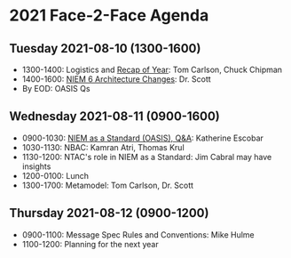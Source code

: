 # 2021 Face-2-Face Agenda

## Tuesday 2021-08-10 (1300-1600)

- 1300-1400: Logistics and [Recap of Year](recap-of-year.md): Tom Carlson, Chuck Chipman
- 1400-1600: [NIEM 6 Architecture Changes](niem-6-architecture-changes.md): Dr. Scott
- By EOD: OASIS Qs

## Wednesday 2021-08-11 (0900-1600)

- 0900-1030: [NIEM as a Standard (OASIS), Q&A](oasis-questions.md): Katherine Escobar
- 1030-1130: NBAC: Kamran Atri, Thomas Krul
- 1130-1200: NTAC's role in NIEM as a Standard: Jim Cabral may have insights
- 1200-0100: Lunch
- 1300-1700: Metamodel: Tom Carlson, Dr. Scott

## Thursday 2021-08-12 (0900-1200)

- 0900-1100: Message Spec Rules and Conventions: Mike Hulme
- 1100-1200: Planning for the next year
